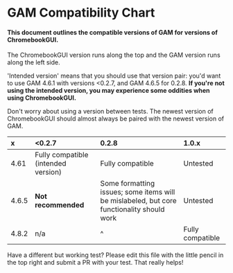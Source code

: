 # GAM Compatibility Chart
#### This document outlines the compatible versions of GAM for versions of ChromebookGUI.
The ChromebookGUI version runs along the top and the GAM version runs along the left side.

'Intended version' means that you should use that version pair: you'd want to use GAM 4.6.1 with versions <0.2.7, and GAM 4.6.5 for 0.2.8. **If you're not using the intended version, you may experience some oddities when using ChromebookGUI.**

Don't worry about using a version between tests. The newest version of ChromebookGUI should almost always be paired with the newest version of GAM.

|x | <0.2.7 | 0.2.8 | 1.0.x
| :-- | :-- | :-- | :-- |
| 4.61 | Fully compatible (intended version) | Fully compatible | Untested |
| 4.6.5 | **Not recommended** | Some formatting issues; some items will be mislabeled, but core functionality should work | Untested |
| 4.8.2 | n/a | ^ | Fully compatible | Fully compatible (intended version) |


Have a different but working test? Please edit this file with the little pencil in the top right and submit a PR with your test. That really helps!
